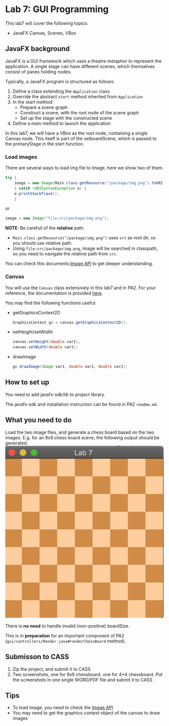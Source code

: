 # Lab 7: GUI Programming
This lab7 will cover the following topics:
* JavaFX Canvas, Scenes, VBox

## JavaFX background
JavaFX is a GUI framework which uses a theatre metaphor to represent the application. A single stage can have different scenes, which themselves consist of panes holding nodes.  

Typically, a JavaFX program is structured as follows:
1. Define a class extending the `Application` class
2. Override the abstract `start` method inherited from `Application`
3. In the start method:
    * Prepare a scene graph
    * Construct a scene, with the root node of the scene graph
    * Set up the stage with the constructed scene
4. Define a main method to launch the application

In this lab7, we will have a VBox as the root node, containing a single Canvas node. This itself is part of the setboardScene, which is passed to the primaryStage in the start function.



### Load images

There are several ways to load img file to Image, here we show two of them.

```java
try {
    image = new Image(Main.class.getResource("/package/img.png").toURI().toString());
    } catch (URISyntaxException e) {
    e.printStackTrace();
    }
```

or 

```java
image = new Image("file:src/package/img.png");
```

**NOTE**: Be carefull of the **relative** path. 

- `Main.class.getResource("/package/img.png")` uses `src` as root dir, so you should use relative path.
- Using `file:src/package/img.png`, image will be searched in classpath, so you need to navigate the relative path from `src`.



You can check this documents:[Image API](https://docs.oracle.com/javase/10/docs/api/javafx/scene/image/Image.html) to get deeper understanding.



### Canvas

You will use the `Canvas` class extensively in this lab7 and in PA2. For your reference, the documentation is provided [here](https://docs.oracle.com/javafx/2/canvas/jfxpub-canvas.htm). 

You may find the following functions useful:

* getGraphicsContext2D

  ```java
  GraphicsContext gc = canvas.getGraphicsContext2D();
  ```

* setHeight/setWidth

  ```java
  canvas.setHeight(double var1);
  canvas.setWidth(double var1);
  ```

* drawImage

  ```java
  gc.drawImage(Image var1, double var1, double var2);
  ```



## How to set up

You need to add javafx-sdk/lib to project library. 

The javafx-sdk and installation instruction can be found in PA2 `readme.md`.






## What you need to do
Load the two image files, and generate a chess board based on the two images. E.g. for an 9x9 chess board scene, the following output should be generated:  
![screenshot.png](screenshot.png)  

There is **no need** to handle invalid (non-positive) boardSize. 

This is in **preparation** for an important component of PA2 (`gui/controllers/Render.java#renderChessBoard` method). 



## Submisson to CASS

1. Zip the project, and submit it to CASS
2. Two screenshots, one for 9x9 chessboard, one for 4*4 chessboard. Put the screenshots in one single WORD/PDF file and submit it to CASS

## Tips
* To load image, you need to check the [Image API](https://docs.oracle.com/javase/10/docs/api/javafx/scene/image/Image.html)
* You may need to get the graphics context object of the canvas to draw images


